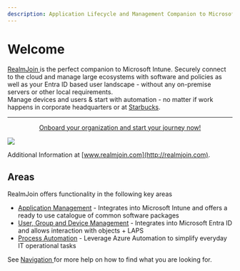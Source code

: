 ```yaml
---
description: Application Lifecycle and Management Companion to Microsoft Intune
---
```


# Welcome

[RealmJoin ](https://realmjoin.com)is the perfect companion to Microsoft Intune. Securely connect to the cloud and manage large ecosystems with software and policies as well as your Entra ID based user landscape - without any on-premise servers or other local requirements. \
Manage devices and users & start with automation - no matter if work happens in corporate headquarters or at [Starbucks](https://www.starbucks.com).

***

<p align="center"><a href="https://www.realmjoin.com/start-now/">Onboard your organization and start your journey now!</a></p>

![](../.gitbook/assets/rjvnext-appstore.png)

Additional Information at [www.realmjoin.com](http://realmjoin.com).

## Areas

RealmJoin offers functionality in the following key areas

* [Application Management](app-management/packages/package-store/) - Integrates into Microsoft Intune and offers a ready to use catalogue of common software packages
* [User, Group and Device Management](ugd-management/user-group-device-management.md) - Integrates into Microsoft Entra ID and allows interaction with objects + LAPS
* [Process Automation](automation/runbooks/) - Leverage Azure Automation to simplify everyday IT operational tasks

See [Navigation ](readme/navigation.md)for more help on how to find what you are looking for.
